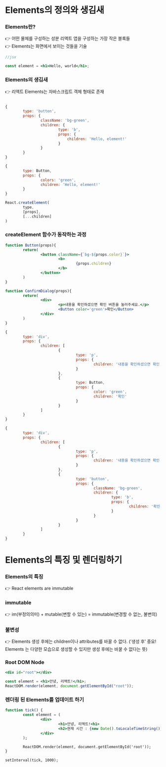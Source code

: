# Elements의 정의와 생김새

### Elements란?

<aside>
👉 어떤 물체를 구성하는 성분
리액트 앱을 구성하는 가장 작은 블록들

</aside>

<aside>
👉 Elements는 화면에서 보이는 것들을 기술

</aside>

```jsx
//jsx

const element = <h1>Hello, world</h1>;
```

### Elements의 생김새

<aside>
👉 리액트 Elements는 자바스크립트 객체 형태로 존재

</aside>

```jsx

{
		type: 'button',
		props: {
				className: 'bg-green',
				children: {
						type: 'b',
						props: {
							children: 'Hello, element!'
						}
				}
		}
}

{
		type: Button,
		props: {
				colors: 'green',
				children: 'Hello, element!'
		}
}

React.createElement(
		type,
		[props],
		[...children]
)
```

### createElement 함수가 동작하는 과정

```jsx
function Button(props){
		return(
				<button className={`bg-${props.color}`}>
						<b>
								{props.children}
						</b>
				</button>
		)
}

function ConfirmDialog(props){
		return(
				<div>
						<p>내용을 확인하셨으면 확인 버튼을 눌러주세요.</p>
						<Button color='green'>확인</Button>
				</div>
		)
}

{
		type: 'div',
		props: {
				children: [
						{
								type: 'p',
								props: {
										children: '내용을 확인하셨으면 확인 버튼을 눌러주세요.'
								}
						},
						{
								type: Button,
								props: {
										color: 'green',
										children: '확인'
								}
						}
				]
		}
}

{
		type: 'div',
		props: {
				children: [
						{
								type: 'p',
								props: {
										children: '내용을 확인하셨으면 확인 버튼을 눌러주세요.'
								}
						},
						{
								type: 'button',
								props: {
										className: 'bg-green',
										children: {
												type: 'b',
												props: {
														children: '확인'
												}
										}
								}
						}
				]
		}
}
```

# Elements의 특징 및 렌더링하기

### Elements의 특징

<aside>
👉 React elements are immutable

</aside>

### immutable

<aside>
👉 im(부정의의미) + mutable(변할 수 있는)
= immutable(변경할 수 없는, 불변의)

</aside>

### 불변성

<aside>
👉 Elements 생성 후에는 children이나 attributes를 바꿀 수 없다.
(’생성 후’ 중요! Elements 는 다양한 모습으로 생성할 수 있지만 생성 후에는 바꿀 수 없다는 뜻)

</aside>

### Root DOM Node

```jsx
<div id="root"></div>
```

```jsx
const element = <h1>안녕, 리액트!</h1>;
ReactDOM.render(element, document.getElementById("root"));
```

### 렌더링 된 Elements를 업데이트 하기

```jsx
function tick() {
		const element = (
				<div>
						<h1>안녕, 리액트!<h1>
						<h2>현재 시간 : {new Date().toLocaleTimeString()}</h2>
				</div>
		);

		ReactDOM.render(element, document.getElementById('root'));
}

setInterval(tick, 1000);
```
